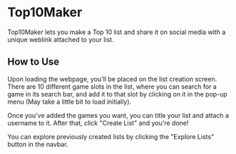 # Top10Maker
Top10Maker lets you make a Top 10 list and share it on social media with a unique weblink attached to your list.

## How to Use
Upon loading the webpage, you'll be placed on the list creation screen.
There are 10 different game slots in the list, where you can search for a game in its search bar, and 
add it to that slot by clicking on it in the pop-up menu (May take a little bit to load initially).

Once you've added the games you want, you can title your list and attach a username to it.
After that, click "Create List" and you're done! 

You can explore previously created lists by clicking the "Explore Lists" button in the navbar.